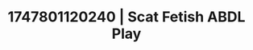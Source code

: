 ---
categories:
- Virtual lover intimacy
- Lingerie worship
- Erotic duality
- Erotic dreamscape
- Erotic gaze
image: /assets/images/1747801120240.jpg
layout: post
seo:
  description: Featured content with exclusive ABDL Play, Scat Fetish. HD images available.
  keywords: ABDL Play, Scat Fetish
  og_image: /assets/images/1747801120240.jpg
  schema_type: VisualArtwork
tags:
- ABDL Play
- '#1747801120240'
- Scat Fetish
title: 1747801120240 | Scat Fetish ABDL Play
---